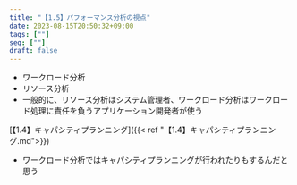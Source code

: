 ```yaml
---
title: "【1.5】パフォーマンス分析の視点"
date: 2023-08-15T20:50:32+09:00
tags: [""]
seq: [""]
draft: false
---
```


- ワークロード分析
- リソース分析
- 一般的に、リソース分析はシステム管理者、ワークロード分析はワークロード処理に責任を負うアプリケーション開発者が使う

[【1.4】キャパシティプランニング]({{< ref "【1.4】キャパシティプランニング.md">}})  
  - ワークロード分析ではキャパシティプランニングが行われたりもするんだと思う